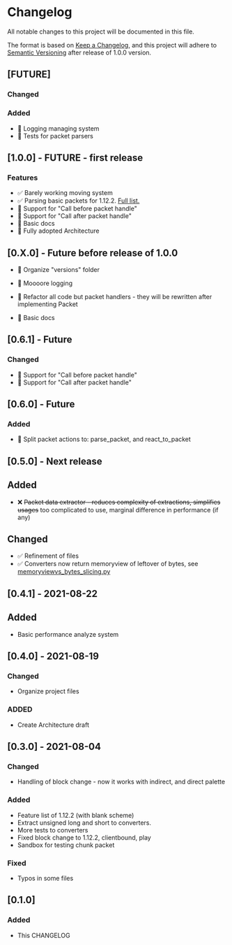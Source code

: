 # Changelog

All notable changes to this project will be documented in this file.

The format is based on [Keep a Changelog](https://keepachangelog.com/en/1.0.0/),
and this project will adhere
to [Semantic Versioning](https://semver.org/spec/v2.0.0.html) after release of
1.0.0 version.

## [FUTURE]

### Changed

### Added

- 🔲 Logging managing system
- 🔲 Tests for packet parsers

## [1.0.0] - FUTURE - first release

### Features

- ✅ Barely working moving system
- ✅ Parsing basic packets for
  1.12.2. [Full list.](/MinecraftConsoleClient/versions/v1_12_2/FEATURES.md)
- 🔲 Support for "Call before packet handle"
- 🔲 Support for "Call after packet handle"
- 🔲 Basic docs
- 🔲 Fully adopted Architecture

## [0.X.0] - Future before release of 1.0.0

- 🔲 Organize "versions" folder

- 🔲 Moooore logging
- 🔲 Refactor all code but packet handlers - they will be rewritten after
  implementing Packet

- 🔲 Basic docs

## [0.6.1] - Future

### Changed

- 🔲 Support for "Call before packet handle"
- 🔲 Support for "Call after packet handle"

## [0.6.0] - Future

### Added

- 🔲 Split packet actions to: parse_packet, and react_to_packet

## [0.5.0] - Next release

## Added

- ❌ ~~Packet data extractor - reduces complexity of extractions, simplifies 
  usages~~ too complicated to use, marginal difference in performance (if any)

## Changed
- ✅ Refinement of files
- ✅ Converters now return memoryview of leftover of bytes, see
  [memoryviewvs_bytes_slicing.py](https://github.com/Nielotz/python_benchmarks/blob/master/memoryview_vs_bytes_slicing.py)

## [0.4.1] - 2021-08-22

## Added

- Basic performance analyze system

## [0.4.0] - 2021-08-19

### Changed

- Organize project files

### ADDED

- Create Architecture draft

## [0.3.0] - 2021-08-04

### Changed

- Handling of block change - now it works with indirect, and direct palette

### Added

- Feature list of 1.12.2 (with blank scheme)
- Extract unsigned long and short to converters.
- More tests to converters
- Fixed block change to 1.12.2, clientbound, play
- Sandbox for testing chunk packet

### Fixed

- Typos in some files

## [0.1.0]

### Added

- This CHANGELOG